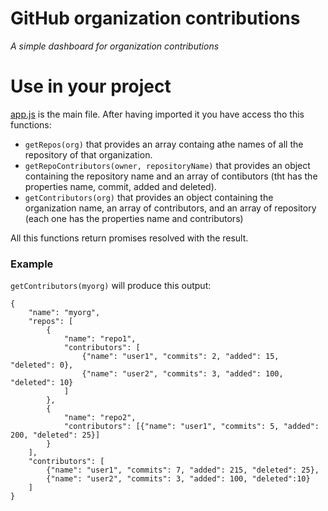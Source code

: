 # GitHub organization contributions
_A simple dashboard for organization contributions_

# Use in your project
[app.js](app.js) is the main file. After having imported it you have access tho this functions:
- `getRepos(org)` that provides an array containg athe names of all the repository of that organization.
- `getRepoContributors(owner, repositoryName)` that provides an object containing the repository name and an array of contibutors (tht has the properties name, commit, added and deleted).
- `getContributors(org)` that provides an object containing the organization name, an array of contributors, and an array of repository (each one has the properties name and contributors)

All this functions return promises resolved with the result.

### Example
`getContributors(myorg)` will produce this output:
```
{
    "name": "myorg",
    "repos": [
        {
            "name": "repo1",
            "contributors": [
                {"name": "user1", "commits": 2, "added": 15, "deleted": 0},
                {"name": "user2", "commits": 3, "added": 100, "deleted": 10}
            ]
        },
        {
            "name": "repo2",
            "contributors": [{"name": "user1", "commits": 5, "added": 200, "deleted": 25}]
        }
    ],
    "contributors": [
        {"name": "user1", "commits": 7, "added": 215, "deleted": 25},
        {"name": "user2", "commits": 3, "added": 100, "deleted":10}
    ]
}
```
